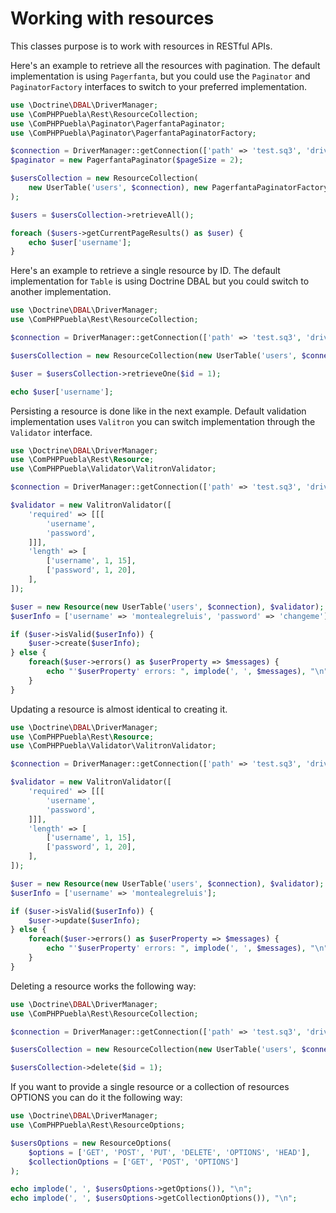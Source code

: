 # Working with resources

This classes purpose is to work with resources in RESTful APIs.

Here's an example to retrieve all the resources with pagination. The default implementation is using
`Pagerfanta`, but you could use the `Paginator` and `PaginatorFactory` interfaces to switch to your
preferred implementation.

```php
use \Doctrine\DBAL\DriverManager;
use \ComPHPPuebla\Rest\ResourceCollection;
use \ComPHPPuebla\Paginator\PagerfantaPaginator;
use \ComPHPPuebla\Paginator\PagerfantaPaginatorFactory;

$connection = DriverManager::getConnection(['path' => 'test.sq3', 'driver' => 'pdo_sqlite']);
$paginator = new PagerfantaPaginator($pageSize = 2);

$usersCollection = new ResourceCollection(
    new UserTable('users', $connection), new PagerfantaPaginatorFactory($paginator)
);

$users = $usersCollection->retrieveAll();

foreach ($users->getCurrentPageResults() as $user) {
    echo $user['username'];
}
```

Here's an example to retrieve a single resource by ID. The default implementation for `Table` is
using Doctrine DBAL but you could switch to another implementation.

```php
use \Doctrine\DBAL\DriverManager;
use \ComPHPPuebla\Rest\ResourceCollection;

$connection = DriverManager::getConnection(['path' => 'test.sq3', 'driver' => 'pdo_sqlite']);

$usersCollection = new ResourceCollection(new UserTable('users', $connection));

$user = $usersCollection->retrieveOne($id = 1);

echo $user['username'];
```

Persisting a resource is done like in the next example. Default validation implementation uses
`Valitron` you can switch implementation through the `Validator` interface.

```php
use \Doctrine\DBAL\DriverManager;
use \ComPHPPuebla\Rest\Resource;
use \ComPHPPuebla\Validator\ValitronValidator;

$connection = DriverManager::getConnection(['path' => 'test.sq3', 'driver' => 'pdo_sqlite']);

$validator = new ValitronValidator([
    'required' => [[[
        'username',
        'password',
    ]]],
    'length' => [
        ['username', 1, 15],
        ['password', 1, 20],
    ],
]);

$user = new Resource(new UserTable('users', $connection), $validator);
$userInfo = ['username' => 'montealegreluis', 'password' => 'changeme'];

if ($user->isValid($userInfo)) {
    $user->create($userInfo);
} else {
    foreach($user->errors() as $userProperty => $messages) {
        echo "'$userProperty' errors: ", implode(', ', $messages), "\n";
    }
}
```

Updating a resource is almost identical to creating it.

```php
use \Doctrine\DBAL\DriverManager;
use \ComPHPPuebla\Rest\Resource;
use \ComPHPPuebla\Validator\ValitronValidator;

$connection = DriverManager::getConnection(['path' => 'test.sq3', 'driver' => 'pdo_sqlite']);

$validator = new ValitronValidator([
    'required' => [[[
        'username',
        'password',
    ]]],
    'length' => [
        ['username', 1, 15],
        ['password', 1, 20],
    ],
]);

$user = new Resource(new UserTable('users', $connection), $validator);
$userInfo = ['username' => 'montealegreluis'];

if ($user->isValid($userInfo)) {
    $user->update($userInfo);
} else {
    foreach($user->errors() as $userProperty => $messages) {
        echo "'$userProperty' errors: ", implode(', ', $messages), "\n";
    }
}
```

Deleting a resource works the following way:

```php
use \Doctrine\DBAL\DriverManager;
use \ComPHPPuebla\Rest\ResourceCollection;

$connection = DriverManager::getConnection(['path' => 'test.sq3', 'driver' => 'pdo_sqlite']);

$usersCollection = new ResourceCollection(new UserTable('users', $connection));

$usersCollection->delete($id = 1);
```

If you want to provide a single resource or a collection of resources OPTIONS you can do it the
following way:

```php
use \Doctrine\DBAL\DriverManager;
use \ComPHPPuebla\Rest\ResourceOptions;

$usersOptions = new ResourceOptions(
    $options = ['GET', 'POST', 'PUT', 'DELETE', 'OPTIONS', 'HEAD'],
    $collectionOptions = ['GET', 'POST', 'OPTIONS']
);

echo implode(', ', $usersOptions->getOptions()), "\n";
echo implode(', ', $usersOptions->getCollectionOptions()), "\n";
```
